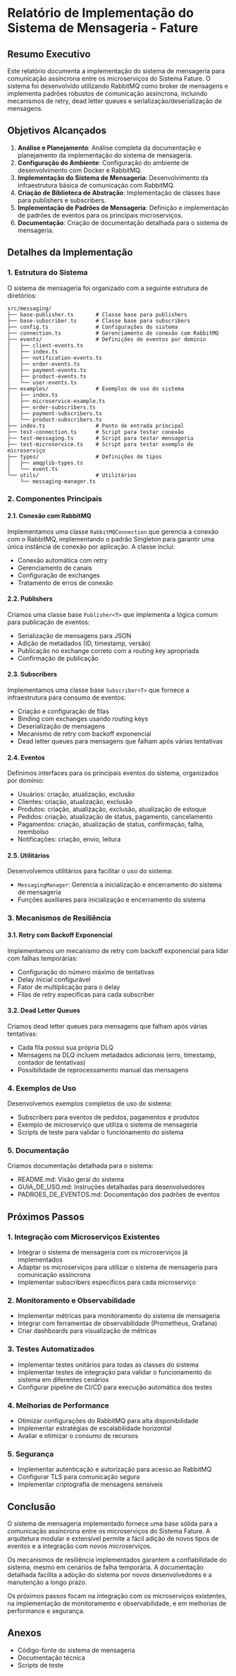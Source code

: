 # Relatório de Implementação do Sistema de Mensageria - Fature

## Resumo Executivo

Este relatório documenta a implementação do sistema de mensageria para comunicação assíncrona entre os microserviços do Sistema Fature. O sistema foi desenvolvido utilizando RabbitMQ como broker de mensagens e implementa padrões robustos de comunicação assíncrona, incluindo mecanismos de retry, dead letter queues e serialização/deserialização de mensagens.

## Objetivos Alcançados

1. **Análise e Planejamento**: Análise completa da documentação e planejamento da implementação do sistema de mensageria.
2. **Configuração do Ambiente**: Configuração do ambiente de desenvolvimento com Docker e RabbitMQ.
3. **Implementação do Sistema de Mensageria**: Desenvolvimento da infraestrutura básica de comunicação com RabbitMQ.
4. **Criação de Biblioteca de Abstração**: Implementação de classes base para publishers e subscribers.
5. **Implementação de Padrões de Mensageria**: Definição e implementação de padrões de eventos para os principais microserviços.
6. **Documentação**: Criação de documentação detalhada para o sistema de mensageria.

## Detalhes da Implementação

### 1. Estrutura do Sistema

O sistema de mensageria foi organizado com a seguinte estrutura de diretórios:

```
src/messaging/
├── base-publisher.ts       # Classe base para publishers
├── base-subscriber.ts      # Classe base para subscribers
├── config.ts               # Configurações do sistema
├── connection.ts           # Gerenciamento de conexão com RabbitMQ
├── events/                 # Definições de eventos por domínio
│   ├── client-events.ts
│   ├── index.ts
│   ├── notification-events.ts
│   ├── order-events.ts
│   ├── payment-events.ts
│   ├── product-events.ts
│   └── user-events.ts
├── examples/               # Exemplos de uso do sistema
│   ├── index.ts
│   ├── microservice-example.ts
│   ├── order-subscribers.ts
│   ├── payment-subscribers.ts
│   └── product-subscribers.ts
├── index.ts                # Ponto de entrada principal
├── test-connection.ts      # Script para testar conexão
├── test-messaging.ts       # Script para testar mensageria
├── test-microservice.ts    # Script para testar exemplo de microserviço
├── types/                  # Definições de tipos
│   ├── amqplib-types.ts
│   └── event.ts
└── utils/                  # Utilitários
    └── messaging-manager.ts
```

### 2. Componentes Principais

#### 2.1. Conexão com RabbitMQ

Implementamos uma classe `RabbitMQConnection` que gerencia a conexão com o RabbitMQ, implementando o padrão Singleton para garantir uma única instância de conexão por aplicação. A classe inclui:

- Conexão automática com retry
- Gerenciamento de canais
- Configuração de exchanges
- Tratamento de erros de conexão

#### 2.2. Publishers

Criamos uma classe base `Publisher<T>` que implementa a lógica comum para publicação de eventos:

- Serialização de mensagens para JSON
- Adição de metadados (ID, timestamp, versão)
- Publicação no exchange correto com a routing key apropriada
- Confirmação de publicação

#### 2.3. Subscribers

Implementamos uma classe base `Subscriber<T>` que fornece a infraestrutura para consumo de eventos:

- Criação e configuração de filas
- Binding com exchanges usando routing keys
- Deserialização de mensagens
- Mecanismo de retry com backoff exponencial
- Dead letter queues para mensagens que falham após várias tentativas

#### 2.4. Eventos

Definimos interfaces para os principais eventos do sistema, organizados por domínio:

- Usuários: criação, atualização, exclusão
- Clientes: criação, atualização, exclusão
- Produtos: criação, atualização, exclusão, atualização de estoque
- Pedidos: criação, atualização de status, pagamento, cancelamento
- Pagamentos: criação, atualização de status, confirmação, falha, reembolso
- Notificações: criação, envio, leitura

#### 2.5. Utilitários

Desenvolvemos utilitários para facilitar o uso do sistema:

- `MessagingManager`: Gerencia a inicialização e encerramento do sistema de mensageria
- Funções auxiliares para inicialização e encerramento do sistema

### 3. Mecanismos de Resiliência

#### 3.1. Retry com Backoff Exponencial

Implementamos um mecanismo de retry com backoff exponencial para lidar com falhas temporárias:

- Configuração do número máximo de tentativas
- Delay inicial configurável
- Fator de multiplicação para o delay
- Filas de retry específicas para cada subscriber

#### 3.2. Dead Letter Queues

Criamos dead letter queues para mensagens que falham após várias tentativas:

- Cada fila possui sua própria DLQ
- Mensagens na DLQ incluem metadados adicionais (erro, timestamp, contador de tentativas)
- Possibilidade de reprocessamento manual das mensagens

### 4. Exemplos de Uso

Desenvolvemos exemplos completos de uso do sistema:

- Subscribers para eventos de pedidos, pagamentos e produtos
- Exemplo de microserviço que utiliza o sistema de mensageria
- Scripts de teste para validar o funcionamento do sistema

### 5. Documentação

Criamos documentação detalhada para o sistema:

- README.md: Visão geral do sistema
- GUIA_DE_USO.md: Instruções detalhadas para desenvolvedores
- PADROES_DE_EVENTOS.md: Documentação dos padrões de eventos

## Próximos Passos

### 1. Integração com Microserviços Existentes

- Integrar o sistema de mensageria com os microserviços já implementados
- Adaptar os microserviços para utilizar o sistema de mensageria para comunicação assíncrona
- Implementar subscribers específicos para cada microserviço

### 2. Monitoramento e Observabilidade

- Implementar métricas para monitoramento do sistema de mensageria
- Integrar com ferramentas de observabilidade (Prometheus, Grafana)
- Criar dashboards para visualização de métricas

### 3. Testes Automatizados

- Implementar testes unitários para todas as classes do sistema
- Implementar testes de integração para validar o funcionamento do sistema em diferentes cenários
- Configurar pipeline de CI/CD para execução automática dos testes

### 4. Melhorias de Performance

- Otimizar configurações do RabbitMQ para alta disponibilidade
- Implementar estratégias de escalabilidade horizontal
- Avaliar e otimizar o consumo de recursos

### 5. Segurança

- Implementar autenticação e autorização para acesso ao RabbitMQ
- Configurar TLS para comunicação segura
- Implementar criptografia de mensagens sensíveis

## Conclusão

O sistema de mensageria implementado fornece uma base sólida para a comunicação assíncrona entre os microserviços do Sistema Fature. A arquitetura modular e extensível permite a fácil adição de novos tipos de eventos e a integração com novos microserviços.

Os mecanismos de resiliência implementados garantem a confiabilidade do sistema, mesmo em cenários de falha temporária. A documentação detalhada facilita a adoção do sistema por novos desenvolvedores e a manutenção a longo prazo.

Os próximos passos focam na integração com os microserviços existentes, na implementação de monitoramento e observabilidade, e em melhorias de performance e segurança.

## Anexos

- Código-fonte do sistema de mensageria
- Documentação técnica
- Scripts de teste

